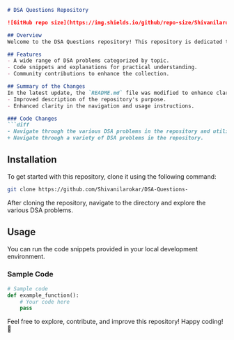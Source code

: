 ```markdown
# DSA Questions Repository

![GitHub repo size](https://img.shields.io/github/repo-size/Shivanilarokar/DSA-Questions-?style=flat-square) ![GitHub language count](https://img.shields.io/github/languages/count/Shivanilarokar/DSA-Questions-?style=flat-square) ![GitHub last commit](https://img.shields.io/github/last-commit/Shivanilarokar/DSA-Questions-?style=flat-square)

## Overview
Welcome to the DSA Questions repository! This repository is dedicated to providing a comprehensive collection of Data Structures and Algorithms (DSA) problems for practice and learning.

## Features
- A wide range of DSA problems categorized by topic.
- Code snippets and explanations for practical understanding.
- Community contributions to enhance the collection.

## Summary of the Changes
In the latest update, the `README.md` file was modified to enhance clarity and structure. Notable changes include:
- Improved description of the repository's purpose.
- Enhanced clarity in the navigation and usage instructions.

### Code Changes
```diff
- Navigate through the various DSA problems in the repository and utilize the code snippets provided.
+ Navigate through a variety of DSA problems in the repository.
```

## Installation
To get started with this repository, clone it using the following command:
```bash
git clone https://github.com/Shivanilarokar/DSA-Questions-
```
After cloning the repository, navigate to the directory and explore the various DSA problems.

## Usage
You can run the code snippets provided in your local development environment.

### Sample Code
```python
# Sample code
def example_function():
    # Your code here
    pass
```

Feel free to explore, contribute, and improve this repository! Happy coding! 🚀
```